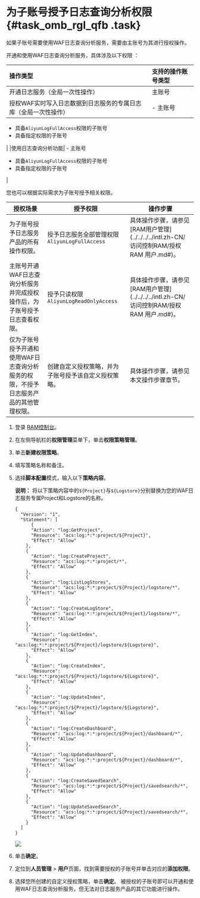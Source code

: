 # 为子账号授予日志查询分析权限 {#task_omb_rgl_qfb .task}

如果子账号需要使用WAF日志查询分析服务，需要由主账号为其进行授权操作。

开通和使用WAF日志查询分析服务，具体涉及以下权限 ：

|操作类型|支持的操作账号类型|
|:---|:--------|
|开通日志服务（全局一次性操作）|主账号|
|授权WAF实时写入日志数据到日志服务的专属日志库（全局一次性操作）| -   主账号
-   具备`AliyunLogFullAccess`权限的子账号
-   具备指定权限的子账号

 |
|使用日志查询分析功能| -   主账号
-   具备`AliyunLogFullAccess`权限的子账号
-   具备指定权限的子账号

 |

您也可以根据实际需求为子账号授予相关权限。

|授权场景|授予权限|操作步骤|
|----|----|----|
|为子账号授予日志服务产品的所有操作权限。|授予日志服务全部管理权限`AliyunLogFullAccess`|具体操作步骤，请参见[RAM用户管理](../../../../intl.zh-CN/访问控制RAM/授权RAM 用户.md#)。|
|主账号开通WAF日志查询分析服务并完成授权操作后，为子账号授予日志查看权限。|授予只读权限`AliyunLogReadOnlyAccess`|具体操作步骤，请参见[RAM用户管理](../../../../intl.zh-CN/访问控制RAM/授权RAM 用户.md#)。|
|仅为子账号授予开通和使用WAF日志查询分析服务的权限，不授予日志服务产品的其他管理权限。|创建自定义授权策略，并为子账号授予该自定义授权策略。|具体操作步骤，请参见本文操作步骤章节。|

1.  登录 [RAM控制台](https://ram.console.aliyun.com/)。
2.  在左侧导航栏的**权限管理**菜单下，单击**权限策略管理**。
3.  单击**新建权限策略**。
4.  填写策略名称和备注。
5.  选择**脚本配置**模式，输入以下**策略内容**。 

    **说明：** 将以下策略内容中的`${Project}`与`${Logstore}`分别替换为您的WAF日志服务专属Project和Logstore的名称。

    ``` {#codeblock_owa_vt0_pmy}
    {
      "Version": "1",
      "Statement": [
          {
          "Action": "log:GetProject",
          "Resource": "acs:log:*:*:project/${Project}",
          "Effect": "Allow"
        },
        {
          "Action": "log:CreateProject",
          "Resource": "acs:log:*:*:project/*",
          "Effect": "Allow"
        },
        {
          "Action": "log:ListLogStores",
          "Resource": "acs:log:*:*:project/${Project}/logstore/*",
          "Effect": "Allow"
        },
        {
          "Action": "log:CreateLogStore",
          "Resource": "acs:log:*:*:project/${Project}/logstore/*",
          "Effect": "Allow"
        },
        {
          "Action": "log:GetIndex",
          "Resource": "acs:log:*:*:project/${Project}/logstore/${Logstore}",
          "Effect": "Allow"
        },
        {
          "Action": "log:CreateIndex",
          "Resource": "acs:log:*:*:project/${Project}/logstore/${Logstore}",
          "Effect": "Allow"
        },
        {
          "Action": "log:UpdateIndex",
          "Resource": "acs:log:*:*:project/${Project}/logstore/${Logstore}",
          "Effect": "Allow"
        },
        {
          "Action": "log:CreateDashboard",
          "Resource": "acs:log:*:*:project/${Project}/dashboard/*",
          "Effect": "Allow"
        },
        {
          "Action": "log:UpdateDashboard",
          "Resource": "acs:log:*:*:project/${Project}/dashboard/*",
          "Effect": "Allow"
        },
        {
          "Action": "log:CreateSavedSearch",
          "Resource": "acs:log:*:*:project/${Project}/savedsearch/*",
          "Effect": "Allow"
        },
        {
          "Action": "log:UpdateSavedSearch",
          "Resource": "acs:log:*:*:project/${Project}/savedsearch/*",
          "Effect": "Allow"
        }
      ]
    }
    ```

    ![](http://static-aliyun-doc.oss-cn-hangzhou.aliyuncs.com/assets/img/41495/156620947821472_zh-CN.png)

6.  单击**确定**。
7.  定位到**人员管理** \> **用户**页面，找到需要授权的子账号并单击对应的**添加权限**。
8.  选择您所创建的自定义授权策略，单击**确定**。 被授权的子账号即可以开通和使用WAF日志查询分析服务，但无法对日志服务产品的其它功能进行操作。

